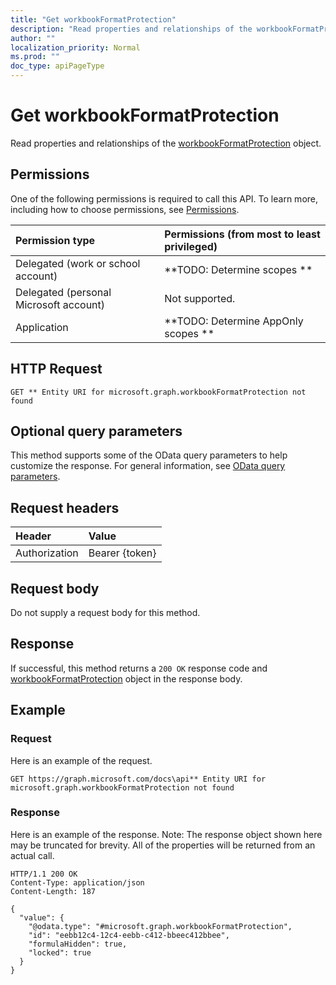 ```yaml
---
title: "Get workbookFormatProtection"
description: "Read properties and relationships of the workbookFormatProtection object."
author: ""
localization_priority: Normal
ms.prod: ""
doc_type: apiPageType
---
```


# Get workbookFormatProtection

Read properties and relationships of the [workbookFormatProtection](../resources/workbookformatprotection.md) object.

## Permissions
One of the following permissions is required to call this API. To learn more, including how to choose permissions, see [Permissions](/concepts/permissions-reference.md).

|Permission type|Permissions (from most to least privileged)|
|:---|:---|
|Delegated (work or school account)|**TODO: Determine scopes **|
|Delegated (personal Microsoft account)|Not supported.|
|Application|**TODO: Determine AppOnly scopes **|

## HTTP Request
<!-- {
  "blockType": "ignored"
}
-->
``` http
GET ** Entity URI for microsoft.graph.workbookFormatProtection not found
```

## Optional query parameters
This method supports some of the OData query parameters to help customize the response. For general information, see [OData query parameters](/graph/query-parameters).

## Request headers
|Header|Value|
|:---|:---|
|Authorization|Bearer {token}|

## Request body
Do not supply a request body for this method.

## Response
If successful, this method returns a `200 OK` response code and [workbookFormatProtection](../resources/workbookformatprotection.md) object in the response body.

## Example

### Request
Here is an example of the request.
<!-- {
  "blockType": "request",
  "name": "get_workbookformatprotection"
}
-->
``` http
GET https://graph.microsoft.com/docs\api** Entity URI for microsoft.graph.workbookFormatProtection not found
```

### Response
Here is an example of the response. Note: The response object shown here may be truncated for brevity. All of the properties will be returned from an actual call.
<!-- {
  "blockType": "response",
  "truncated": true,
  "@odata.type": "microsoft.graph.workbookFormatProtection"
}
-->
``` http
HTTP/1.1 200 OK
Content-Type: application/json
Content-Length: 187

{
  "value": {
    "@odata.type": "#microsoft.graph.workbookFormatProtection",
    "id": "eebb12c4-12c4-eebb-c412-bbeec412bbee",
    "formulaHidden": true,
    "locked": true
  }
}
```

